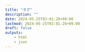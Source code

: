 ```yaml
---
title: "タグ"
description: ""
date: 2024-05-25T03:01:28+09:00
lastmod: 2024-05-25T03:01:28+09:00
draft: false
outputs:
    - html
    - json
---
```

